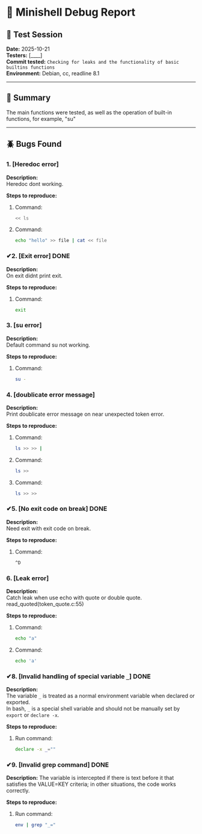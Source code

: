 # 🐚 Minishell Debug Report

## 📅 Test Session
**Date:** 2025-10-21  
**Testers:** [____]  
**Commit tested:** `Checking for leaks and the functionality of basic builtins functions`  
**Environment:** Debian, cc, readline 8.1  

---

## 🧩 Summary
The main functions were tested, as well as the operation of built-in functions, for example, "su"

---

## 🪲 Bugs Found

### 1. [Heredoc error]
**Description:**  
Heredoc dont working.

**Steps to reproduce:**  
1. Command:  
   ```bash
   << ls
   ```
2. Command:  
   ```bash
   echo "hello" >> file | cat << file
   ```

### ✔2. [Exit error] DONE
**Description:**  
On exit didnt print exit.

**Steps to reproduce:**  
1. Command:  
   ```bash
   exit
   ```

### 3. [su error]
**Description:**  
Default command su not working.

**Steps to reproduce:**  
1. Command:  
   ```bash
   su -
   ```

### 4. [doublicate error message]
**Description:**  
Print doublicate error message on near unexpected token error.

**Steps to reproduce:**  
1. Command:  
   ```bash
   ls >> >> |
   ```
2. Command:  
   ```bash
   ls >>
   ```
3. Command:  
   ```bash
   ls >> >>
   ```

### ✔5. [No exit code on break] DONE
**Description:**  
Need exit with exit code on break.

**Steps to reproduce:**  
1. Command:  
   ```bash
   ^D
   ```

### 6. [Leak error]
**Description:**  
Catch leak when use echo with quote or double quote. read_quoted(token_quote.c:55)

**Steps to reproduce:**  
1. Command:  
   ```bash
   echo "a"
   ```
2. Command:  
   ```bash
   echo 'a'
   ```

### ✔8. [Invalid handling of special variable `_`] DONE

**Description:**  
The variable `_` is treated as a normal environment variable when declared or exported.  
In bash, `_` is a special shell variable and should not be manually set by `export` or `declare -x`.

**Steps to reproduce:**  
1. Run command:  
   ```bash
   declare -x _=""
   ```

### ✔9. [Invalid grep command] DONE

**Description:**
The variable is intercepted if there is text before it that satisfies the VALUE=KEY criteria; in other situations, the code works correctly.

**Steps to reproduce:**  
1. Run command:  
   ```bash
   env | grep "_="
   ```